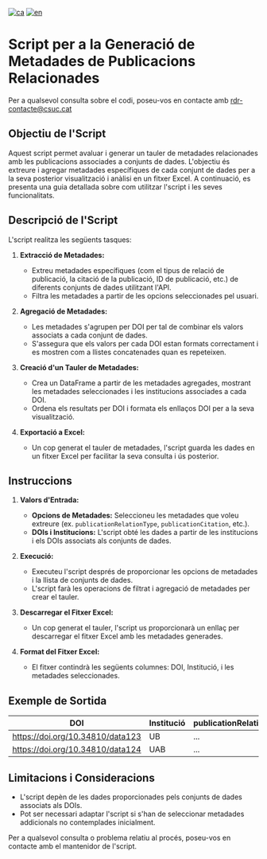 [![ca](https://img.shields.io/badge/lang-ca-blue.svg)](https://github.com/CSUC/RDR-scripts/blob/main/REVISAT/README.md)
[![en](https://img.shields.io/badge/lang-en-green.svg)](https://github.com/CSUC/RDR-scripts/blob/main/REVISAT/README_ENG.md)
# Script per a la Generació de Metadades de Publicacions Relacionades
Per a qualsevol consulta sobre el codi, poseu-vos en contacte amb rdr-contacte@csuc.cat

## Objectiu de l'Script

Aquest script permet avaluar i generar un tauler de metadades relacionades amb les publicacions associades a conjunts de dades. L'objectiu és extreure i agregar metadades específiques de cada conjunt de dades per a la seva posterior visualització i anàlisi en un fitxer Excel. A continuació, es presenta una guia detallada sobre com utilitzar l'script i les seves funcionalitats.

## Descripció de l'Script

L'script realitza les següents tasques:

1. **Extracció de Metadades:**
    - Extreu metadades específiques (com el tipus de relació de publicació, la citació de la publicació, ID de publicació, etc.) de diferents conjunts de dades utilitzant l'API.
    - Filtra les metadades a partir de les opcions seleccionades pel usuari.

2. **Agregació de Metadades:**
    - Les metadades s'agrupen per DOI per tal de combinar els valors associats a cada conjunt de dades.
    - S'assegura que els valors per cada DOI estan formats correctament i es mostren com a llistes concatenades quan es repeteixen.

3. **Creació d'un Tauler de Metadades:**
    - Crea un DataFrame a partir de les metadades agregades, mostrant les metadades seleccionades i les institucions associades a cada DOI.
    - Ordena els resultats per DOI i formata els enllaços DOI per a la seva visualització.

4. **Exportació a Excel:**
    - Un cop generat el tauler de metadades, l'script guarda les dades en un fitxer Excel per facilitar la seva consulta i ús posterior.

## Instruccions

1. **Valors d'Entrada:**
    - **Opcions de Metadades:** Seleccioneu les metadades que voleu extreure (ex. `publicationRelationType`, `publicationCitation`, etc.).
    - **DOIs i Institucions:** L'script obté les dades a partir de les institucions i els DOIs associats als conjunts de dades.

2. **Execució:**
    - Executeu l'script després de proporcionar les opcions de metadades i la llista de conjunts de dades.
    - L'script farà les operacions de filtrat i agregació de metadades per crear el tauler.

3. **Descarregar el Fitxer Excel:**
    - Un cop generat el tauler, l'script us proporcionarà un enllaç per descarregar el fitxer Excel amb les metadades generades.

4. **Format del Fitxer Excel:**
    - El fitxer contindrà les següents columnes: DOI, Institució, i les metadades seleccionades.

## Exemple de Sortida

| DOI                                | Institució | publicationRelationType | publicationCitation | publicationIDType | publicationIDNumber | publicationURL |
|------------------------------------|-------------|-------------------------|---------------------|--------------------|----------------------|----------------|
| https://doi.org/10.34810/data123   | UB          | ...                     | ...                 | ...                | ...                  | ...            |
| https://doi.org/10.34810/data124   | UAB         | ...                     | ...                 | ...                | ...                  | ...            |

## Limitacions i Consideracions

- L'script depèn de les dades proporcionades pels conjunts de dades associats als DOIs.
- Pot ser necessari adaptar l'script si s'han de seleccionar metadades addicionals no contemplades inicialment.

Per a qualsevol consulta o problema relatiu al procés, poseu-vos en contacte amb el mantenidor de l'script.
